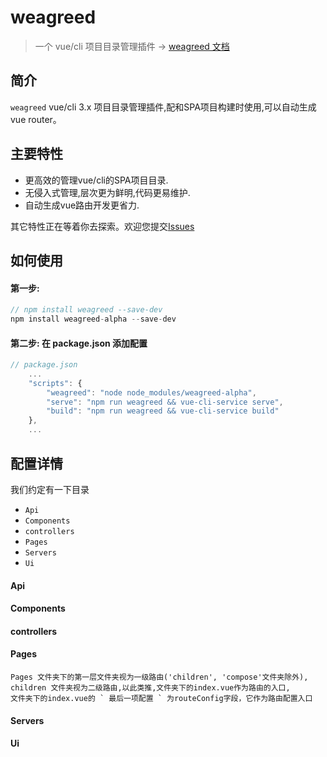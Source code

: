 # weagreed

> 一个 vue/cli 项目目录管理插件 -> [weagreed 文档](https://github.com/name-jaiden/weagreed#readme)

## 简介
`weagreed` vue/cli 3.x 项目目录管理插件,配和SPA项目构建时使用,可以自动生成vue router。


## 主要特性

- 更高效的管理vue/cli的SPA项目目录.
- 无侵入式管理,层次更为鲜明,代码更易维护.
- 自动生成vue路由开发更省力.

其它特性正在等着你去探索。欢迎您提交[Issues](https://github.com/name-jaiden/weagreed/issues) 

## 如何使用

#### 第一步:
``` js
// npm install weagreed --save-dev
npm install weagreed-alpha --save-dev

```
#### 第二步: 在 package.json 添加配置
``` js
// package.json
    ...
    "scripts": {
        "weagreed": "node node_modules/weagreed-alpha",
        "serve": "npm run weagreed && vue-cli-service serve",
        "build": "npm run weagreed && vue-cli-service build"
    },
    ...
```


## 配置详情

我们约定有一下目录

* `Api`
* `Components`
* `controllers`
* `Pages`
* `Servers`
* `Ui`

#### Api
#### Components
#### controllers
#### Pages
    Pages 文件夹下的第一层文件夹视为一级路由('children', 'compose'文件夹除外),
    children 文件夹视为二级路由,以此类推,文件夹下的index.vue作为路由的入口,
    文件夹下的index.vue的 ` 最后一项配置 ` 为routeConfig字段，它作为路由配置入口
#### Servers
#### Ui
